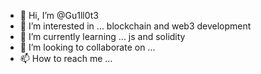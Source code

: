 - 👋 Hi, I’m @Gu1ll0t3
- 👀 I’m interested in ... blockchain and web3 development
- 🌱 I’m currently learning ... js and solidity
- 💞️ I’m looking to collaborate on ...
- 📫 How to reach me ...

<!---
Gu1ll0t3/Gu1ll0t3 is a ✨ special ✨ repository because its `README.md` (this file) appears on your GitHub profile.
You can click the Preview link to take a look at your changes.
--->
